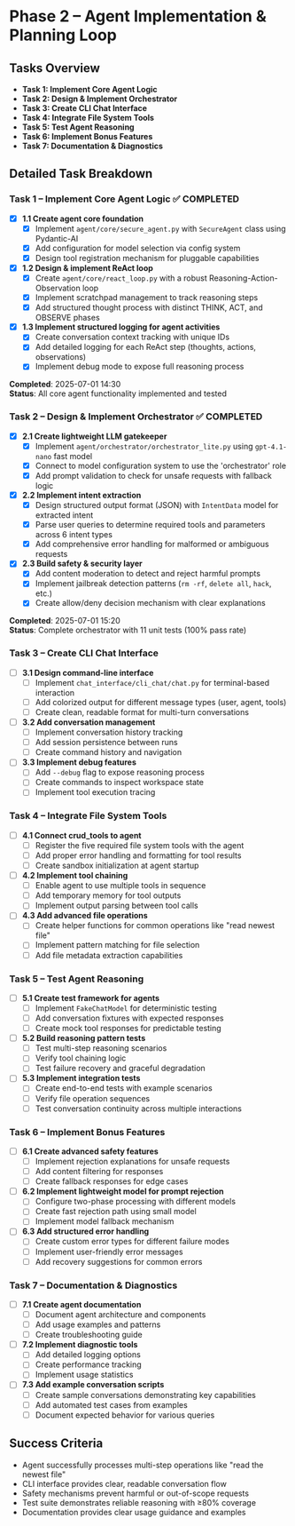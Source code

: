 # Phase 2 – Agent Implementation & Planning Loop

## Tasks Overview

- **Task 1: Implement Core Agent Logic**
- **Task 2: Design & Implement Orchestrator**
- **Task 3: Create CLI Chat Interface**
- **Task 4: Integrate File System Tools**
- **Task 5: Test Agent Reasoning**
- **Task 6: Implement Bonus Features**
- **Task 7: Documentation & Diagnostics**

## Detailed Task Breakdown

### **Task 1 – Implement Core Agent Logic** ✅ **COMPLETED**

- [x] **1.1 Create agent core foundation**
  - [x] Implement `agent/core/secure_agent.py` with `SecureAgent` class using Pydantic-AI
  - [x] Add configuration for model selection via config system
  - [x] Design tool registration mechanism for pluggable capabilities
- [x] **1.2 Design & implement ReAct loop**
  - [x] Create `agent/core/react_loop.py` with a robust Reasoning-Action-Observation loop
  - [x] Implement scratchpad management to track reasoning steps
  - [x] Add structured thought process with distinct THINK, ACT, and OBSERVE phases
- [x] **1.3 Implement structured logging for agent activities**
  - [x] Create conversation context tracking with unique IDs
  - [x] Add detailed logging for each ReAct step (thoughts, actions, observations)
  - [x] Implement debug mode to expose full reasoning process

**Completed**: 2025-07-01 14:30  
**Status**: All core agent functionality implemented and tested

### **Task 2 – Design & Implement Orchestrator** ✅ **COMPLETED**

- [x] **2.1 Create lightweight LLM gatekeeper**
  - [x] Implement `agent/orchestrator/orchestrator_lite.py` using `gpt-4.1-nano` fast model
  - [x] Connect to model configuration system to use the 'orchestrator' role
  - [x] Add prompt validation to check for unsafe requests with fallback logic
- [x] **2.2 Implement intent extraction**
  - [x] Design structured output format (JSON) with `IntentData` model for extracted intent
  - [x] Parse user queries to determine required tools and parameters across 6 intent types
  - [x] Add comprehensive error handling for malformed or ambiguous requests
- [x] **2.3 Build safety & security layer**
  - [x] Add content moderation to detect and reject harmful prompts
  - [x] Implement jailbreak detection patterns (`rm -rf`, `delete all`, `hack`, etc.)
  - [x] Create allow/deny decision mechanism with clear explanations

**Completed**: 2025-07-01 15:20  
**Status**: Complete orchestrator with 11 unit tests (100% pass rate)

### **Task 3 – Create CLI Chat Interface**

- [ ] **3.1 Design command-line interface**
  - [ ] Implement `chat_interface/cli_chat/chat.py` for terminal-based interaction
  - [ ] Add colorized output for different message types (user, agent, tools)
  - [ ] Create clean, readable format for multi-turn conversations
- [ ] **3.2 Add conversation management**
  - [ ] Implement conversation history tracking
  - [ ] Add session persistence between runs
  - [ ] Create command history and navigation
- [ ] **3.3 Implement debug features**
  - [ ] Add `--debug` flag to expose reasoning process
  - [ ] Create commands to inspect workspace state
  - [ ] Implement tool execution tracing

### **Task 4 – Integrate File System Tools**

- [ ] **4.1 Connect crud_tools to agent**
  - [ ] Register the five required file system tools with the agent
  - [ ] Add proper error handling and formatting for tool results
  - [ ] Create sandbox initialization at agent startup
- [ ] **4.2 Implement tool chaining**
  - [ ] Enable agent to use multiple tools in sequence
  - [ ] Add temporary memory for tool outputs
  - [ ] Implement output parsing between tool calls
- [ ] **4.3 Add advanced file operations**
  - [ ] Create helper functions for common operations like "read newest file"
  - [ ] Implement pattern matching for file selection
  - [ ] Add file metadata extraction capabilities

### **Task 5 – Test Agent Reasoning**

- [ ] **5.1 Create test framework for agents**
  - [ ] Implement `FakeChatModel` for deterministic testing
  - [ ] Add conversation fixtures with expected responses
  - [ ] Create mock tool responses for predictable testing
- [ ] **5.2 Build reasoning pattern tests**
  - [ ] Test multi-step reasoning scenarios
  - [ ] Verify tool chaining logic
  - [ ] Test failure recovery and graceful degradation
- [ ] **5.3 Implement integration tests**
  - [ ] Create end-to-end tests with example scenarios
  - [ ] Verify file operation sequences
  - [ ] Test conversation continuity across multiple interactions

### **Task 6 – Implement Bonus Features**

- [ ] **6.1 Create advanced safety features**
  - [ ] Implement rejection explanations for unsafe requests
  - [ ] Add content filtering for responses
  - [ ] Create fallback responses for edge cases
- [ ] **6.2 Implement lightweight model for prompt rejection**
  - [ ] Configure two-phase processing with different models
  - [ ] Create fast rejection path using small model
  - [ ] Implement model fallback mechanism
- [ ] **6.3 Add structured error handling**
  - [ ] Create custom error types for different failure modes
  - [ ] Implement user-friendly error messages
  - [ ] Add recovery suggestions for common errors

### **Task 7 – Documentation & Diagnostics**

- [ ] **7.1 Create agent documentation**
  - [ ] Document agent architecture and components
  - [ ] Add usage examples and patterns
  - [ ] Create troubleshooting guide
- [ ] **7.2 Implement diagnostic tools**
  - [ ] Add detailed logging options
  - [ ] Create performance tracking
  - [ ] Implement usage statistics
- [ ] **7.3 Add example conversation scripts**
  - [ ] Create sample conversations demonstrating key capabilities
  - [ ] Add automated test cases from examples
  - [ ] Document expected behavior for various queries

## Success Criteria

- Agent successfully processes multi-step operations like "read the newest file"
- CLI interface provides clear, readable conversation flow
- Safety mechanisms prevent harmful or out-of-scope requests
- Test suite demonstrates reliable reasoning with ≥80% coverage
- Documentation provides clear usage guidance and examples
